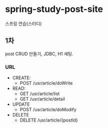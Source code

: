 # spring-study-post-site
스프링 연습(스터디)

## 1차
post CRUD 만들기, JDBC, H1 세팅.

### URL
- CREATE: 
  - POST /usr/article/doWrite
- READ:
  - GET /usr/article/list
  - GET /usr/article/detail
- UPDATE
  - POST /usr/article/doModify
- DELETE
  - DELETE /usr/article/{postId}
  
